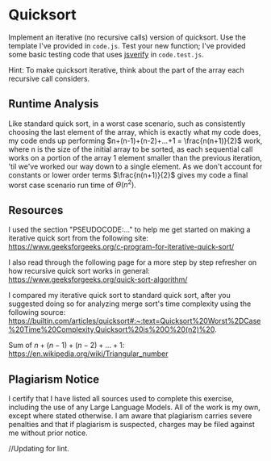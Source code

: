 # Quicksort

Implement an iterative (no recursive calls) version of quicksort. Use the
template I've provided in `code.js`. Test your new function; I've provided some
basic testing code that uses [jsverify](https://jsverify.github.io/) in
`code.test.js`.

Hint: To make quicksort iterative, think about the part of the array each
recursive call considers.

## Runtime Analysis

Like standard quick sort, in a worst case scenario, such as consistently choosing
the last element of the array, which is exactly what my code does, my code ends up
performing $n+(n-1)+(n-2)+...+1 = \frac{n(n+1)}{2}$ work, where n is the size
of the initial array to be sorted, as each sequential call works on a portion of
the array 1 element smaller than the previous iteration, 'til we've worked our way down
to a single element. As we don't account for constants or lower order terms
$\frac{n(n+1)}{2}$ gives my code a final worst case scenario run time of $\Theta(n^2)$.

## Resources

I used the section "PSEUDOCODE:..." to help me get started on making a iterative
quick sort from the following site:
https://www.geeksforgeeks.org/c-program-for-iterative-quick-sort/  

I also read through the following page for a more step by step refresher on how
recursive quick sort works in general:
https://www.geeksforgeeks.org/quick-sort-algorithm/  

I compared my iterative quick sort to standard quick sort, after you suggested
doing so for analyzing merge sort's time complexity using the following source:
https://builtin.com/articles/quicksort#:~:text=Quicksort%20Worst%2DCase%20Time%20Complexity,Quicksort%20is%20O%20(n2)%20.  

Sum of $n+(n-1)+(n-2)+...+1$:
https://en.wikipedia.org/wiki/Triangular_number  

## Plagiarism Notice

I certify that I have listed all sources used to complete this exercise, including the use of any Large Language Models. All of the work is my own, except where stated otherwise. I am aware that plagiarism carries severe penalties and that if plagiarism is suspected, charges may be filed against me without prior notice.

//Updating for lint.
